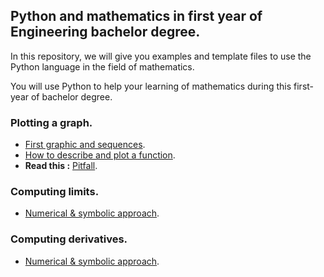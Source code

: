 ## Python and mathematics in first year of Engineering bachelor degree.

In this repository, we will give you examples and template files to use the Python language in the field of mathematics.

You will use Python to help your learning of mathematics during this first-year of bachelor degree.

### Plotting a graph.

- [First graphic and sequences](graph_seq).
- [How to describe and plot a function](graph_funcR).
- **Read this :** [Pitfall](/graph_funcR/pitfall.md).

### Computing limits.

- [Numerical & symbolic approach](Limits).

### Computing derivatives.

- [Numerical & symbolic approach](derivatives).
